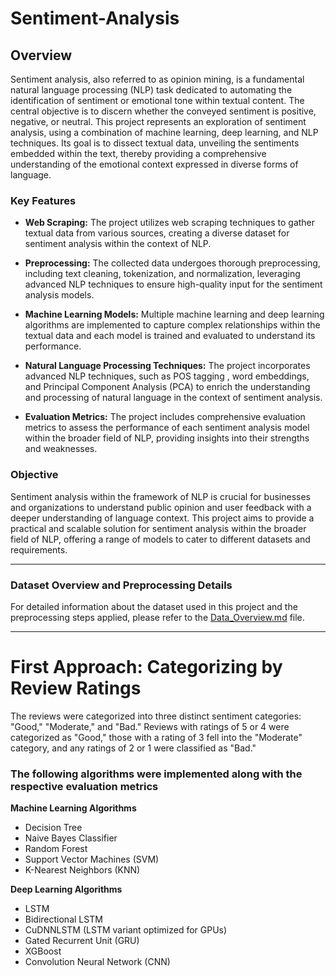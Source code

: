 # Sentiment-Analysis

## Overview

Sentiment analysis, also referred to as opinion mining, is a fundamental natural language processing (NLP) task dedicated to automating the identification of sentiment or emotional tone within textual content. The central objective is to discern whether the conveyed sentiment is positive, negative, or neutral. This project represents an exploration of sentiment analysis, using a combination of machine learning, deep learning, and NLP techniques. Its goal is to dissect textual data, unveiling the sentiments embedded within the text, thereby providing a comprehensive understanding of the emotional context expressed in diverse forms of language.


### Key Features

- **Web Scraping:** The project utilizes web scraping techniques to gather textual data from various sources, creating a diverse dataset for sentiment analysis within the context of NLP.
  
- **Preprocessing:** The collected data undergoes thorough preprocessing, including text cleaning, tokenization, and normalization, leveraging advanced NLP techniques to ensure high-quality input for the sentiment analysis models.

- **Machine Learning Models:** Multiple machine learning  and deep learning algorithms are implemented to capture complex relationships within the textual data and each model is trained and evaluated to understand its performance.

- **Natural Language Processing Techniques:** The project incorporates advanced NLP techniques, such as POS tagging , word embeddings, and Principal Component Analysis (PCA) to enrich the understanding and processing of natural language in the context of sentiment analysis.

- **Evaluation Metrics:** The project includes comprehensive evaluation metrics to assess the performance of each sentiment analysis model within the broader field of NLP, providing insights into their strengths and weaknesses.


### Objective

Sentiment analysis within the framework of NLP is crucial for businesses and organizations to understand public opinion and user feedback with a deeper understanding of language context. This project aims to provide a practical and scalable solution for sentiment analysis within the broader field of NLP, offering a range of models to cater to different datasets and requirements.

---

### Dataset Overview and Preprocessing Details

For detailed information about the dataset used in this project and the preprocessing steps applied, please refer to the [Data_Overview.md](Data_Overview.md) file.

---

# First Approach: Categorizing by Review Ratings

The reviews were categorized into three distinct sentiment categories: "Good," "Moderate," and "Bad." Reviews with ratings of 5 or 4 were categorized as "Good," those with a rating of 3 fell into the "Moderate" category, and any ratings of 2 or 1 were classified as "Bad."

### The following algorithms were implemented along with the respective evaluation metrics 

**Machine Learning Algorithms**
- Decision Tree
- Naive Bayes Classifier
- Random Forest
- Support Vector Machines (SVM)
- K-Nearest Neighbors (KNN)

**Deep Learning Algorithms**
- LSTM
- Bidirectional LSTM
- CuDNNLSTM (LSTM variant optimized for GPUs)
- Gated Recurrent Unit (GRU)
- XGBoost
- Convolution Neural Network (CNN)
